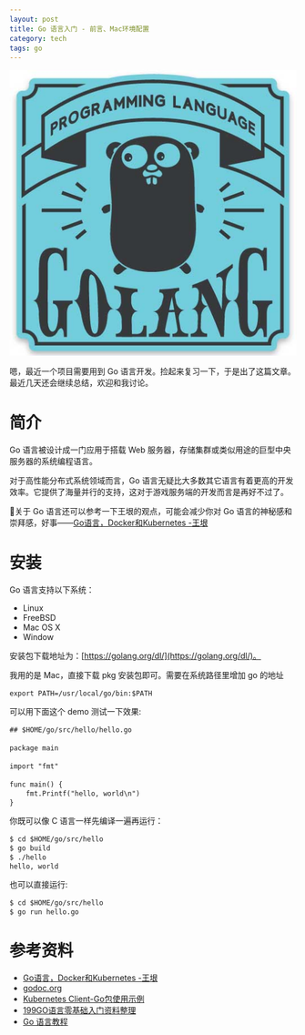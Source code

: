 ```yaml
---
layout: post
title: Go 语言入门 - 前言、Mac环境配置
category: tech
tags: go
---
```

![](/assets/img/go.jpg)

嗯，最近一个项目需要用到 Go 语言开发。捡起来复习一下，于是出了这篇文章。最近几天还会继续总结，欢迎和我讨论。

# 简介

Go 语言被设计成一门应用于搭载 Web 服务器，存储集群或类似用途的巨型中央服务器的系统编程语言。

对于高性能分布式系统领域而言，Go 语言无疑比大多数其它语言有着更高的开发效率。它提供了海量并行的支持，这对于游戏服务端的开发而言是再好不过了。

关于 Go 语言还可以参考一下王垠的观点，可能会减少你对 Go 语言的神秘感和崇拜感，好事——[Go语言，Docker和Kubernetes -王垠](http://www.yinwang.org/blog-cn/2016/03/27/docker)

# 安装

Go 语言支持以下系统：

*   Linux
*   FreeBSD
*   Mac OS X
*   Window

安装包下载地址为：[https://golang.org/dl/](https://golang.org/dl/)。

我用的是 Mac，直接下载 pkg 安装包即可。需要在系统路径里增加 go 的地址

	export PATH=/usr/local/go/bin:$PATH

可以用下面这个 demo 测试一下效果:

	## $HOME/go/src/hello/hello.go

	package main
	
	import "fmt"
	
	func main() {
	    fmt.Printf("hello, world\n")
	}

你既可以像 C 语言一样先编译一遍再运行：

	$ cd $HOME/go/src/hello
	$ go build
	$ ./hello
	hello, world

也可以直接运行:

	$ cd $HOME/go/src/hello
	$ go run hello.go

# 参考资料

* [Go语言，Docker和Kubernetes -王垠](http://www.yinwang.org/blog-cn/2016/03/27/docker)
* [godoc.org](https://godoc.org)
* [Kubernetes Client-Go包使用示例](http://jimmysong.io/blogs/kubernetes-client-go-sample/)
* [199GO语言零基础入门资料整理](http://www.jianshu.com/p/a70098a94d18)
* [Go 语言教程](http://www.runoob.com/go/go-tutorial.html)


